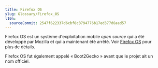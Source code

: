 ```yaml
---
title: Firefox OS
slug: Glossary/Firefox_OS
l10n:
  sourceCommit: 2547f622337d6cbf8c3794776b17ed377d6aad57
---
```


Firefox OS est un système d'exploitation mobile <i lang="en">open source</i> qui a été développé par Mozilla et qui a maintenant été arrêté. Voir [Firefox OS](https://fr.wikipedia.org/wiki/Firefox_OS) pour plus de détails.

Firefox OS fut également appelé «&nbsp;Boot2Gecko&nbsp;» avant que le projet ait un nom officiel.
